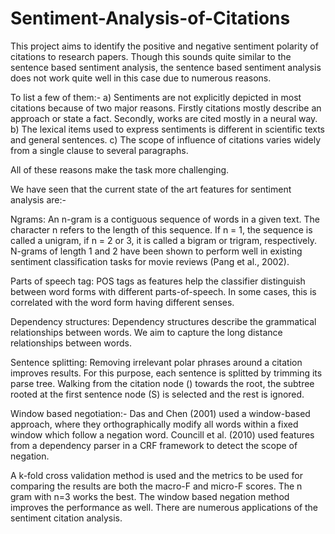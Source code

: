 # Sentiment-Analysis-of-Citations

This project aims to identify the positive and negative sentiment polarity of
citations to research papers. Though this sounds quite similar to the sentence based sentiment
analysis, the sentence based sentiment analysis does not work quite well in this
case due to numerous reasons. 

To list a few of them:-
a) Sentiments are not explicitly depicted in most citations because of two
major reasons. Firstly citations mostly describe an approach or state a fact.
Secondly, works are cited mostly in a neural way.
b) The lexical items used to express sentiments is different in scientific texts
and general sentences.
c) The scope of influence of citations varies widely from a single clause to
several paragraphs.

All of these reasons make the task more challenging.


We have seen that the current state of the art features for sentiment analysis are:-

Ngrams: An n-gram is a contiguous sequence of words in a given text. The
character n refers to the length of this sequence. If n = 1, the sequence is called a
unigram, if n = 2 or 3, it is called a bigram or trigram, respectively. N-grams of
length 1 and 2 have been shown to perform well in existing sentiment
classification tasks for movie reviews (Pang et al., 2002).

Parts of speech tag: POS tags as features help the classifier distinguish between
word forms with different parts-of-speech. In some cases, this is correlated with
the word form having different senses.

Dependency structures: Dependency structures describe the grammatical
relationships between words. We aim to capture the long distance relationships
between words.

Sentence splitting: Removing irrelevant polar phrases around a citation improves
results. For this purpose, each sentence is splitted by trimming its parse tree.
Walking from the citation node (<CIT>) towards the root, the subtree rooted at
the first sentence node (S) is selected and the rest is ignored.
  
Window based negotiation:- Das and Chen (2001) used a window-based
approach, where they orthographically modify all words within a fixed window
which follow a negation word. Councill et al. (2010) used features from a
dependency parser in a CRF framework to detect the scope of negation.

A k-fold cross validation method is used and the metrics to be used for comparing
the results are both the macro-F and micro-F scores. The n gram with n=3 works
the best. The window based negation method improves the performance as well.
There are numerous applications of the sentiment citation analysis. 
